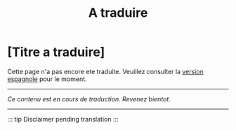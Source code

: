 ﻿---
title: [A traduire]
---

<!-- TODO: translation missing - French version -->

# [Titre a traduire]

Cette page n'a pas encore ete traduite. Veuillez consulter la [version espagnole](/es/mitos-evolucion) pour le moment.

---

*Ce contenu est en cours de traduction. Revenez bientot.*

---

::: tip
Disclaimer pending translation
:::
